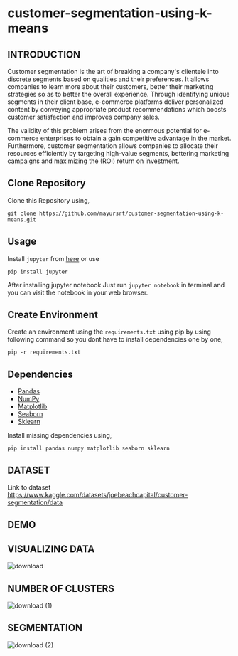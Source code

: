 # customer-segmentation-using-k-means


## INTRODUCTION

Customer segmentation is the art of breaking a company's clientele into discrete segments 
based on qualities and their preferences. It allows companies to learn more about their
customers, better their marketing strategies so as to better the overall experience. Through
identifying unique segments in their client base, e-commerce platforms deliver personalized 
content by conveying appropriate product recommendations which boosts customer 
satisfaction and improves company sales.

The validity of this problem arises from the enormous potential for e-commerce enterprises to 
obtain a gain competitive advantage in the market. Furthermore, customer segmentation 
allows companies to allocate their resources efficiently by targeting high-value segments, 
bettering marketing campaigns and maximizing the (ROI) return on investment.


## Clone Repository
Clone this Repository using,

	git clone https://github.com/mayursrt/customer-segmentation-using-k-means.git


## Usage
Install `jupyter` from [here](http://jupyter.readthedocs.io/en/latest/install.html) or use

	pip install jupyter

After installing jupyter notebook Just run `jupyter notebook` in terminal and you can visit the notebook in your web browser.


## Create Environment

Create an environment using the `requirements.txt` using pip by using following command so you dont have to install dependencies one by one,


	pip -r requirements.txt


## Dependencies

* [Pandas](https://pandas.pydata.org/docs/)
* [NumPy](https://numpy.org/devdocs/user/index.html)
* [Matplotlib](https://matplotlib.org/3.3.3/contents.html)
* [Seaborn](https://seaborn.pydata.org/)
* [Sklearn](https://scikit-learn.org/stable/)

Install missing dependencies using,

	pip install pandas numpy matplotlib seaborn sklearn

## DATASET

Link to dataset
https://www.kaggle.com/datasets/joebeachcapital/customer-segmentation/data

## DEMO

## VISUALIZING DATA 
![download](https://github.com/tedmutuma/Customer_Segmentation/assets/100408799/c503c59b-673e-4c6a-96e9-f92019a07d28)

## NUMBER OF CLUSTERS
![download (1)](https://github.com/tedmutuma/Customer_Segmentation/assets/100408799/dfc270f8-1d14-4de9-a819-1bdc0576cfdd)


## SEGMENTATION
![download (2)](https://github.com/tedmutuma/Customer_Segmentation/assets/100408799/f28b8981-7638-497e-bd60-16c4814acfb7)